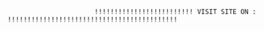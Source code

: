 



                          !!!!!!!!!!!!!!!!!!!!!!!!! VISIT SITE ON : !!!!!!!!!!!!!!!!!!!!!!!!!!!!!!!!!!!!!!!!!!!

                          
